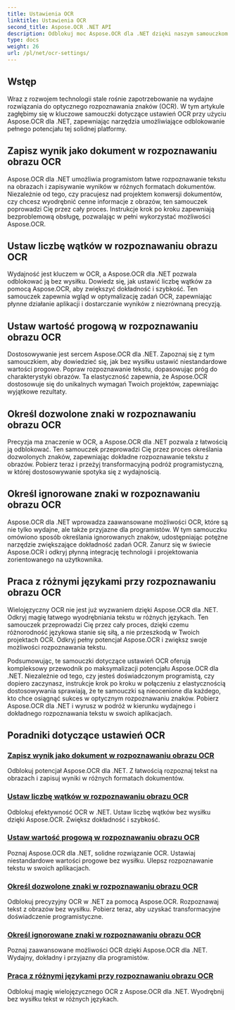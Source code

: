 ```yaml
---
title: Ustawienia OCR
linktitle: Ustawienia OCR
second_title: Aspose.OCR .NET API
description: Odblokuj moc Aspose.OCR dla .NET dzięki naszym samouczkom dotyczącym ustawień OCR. Dowiedz się, jak zwiększyć dokładność, szybkość i dostosowywanie rozpoznawania tekstu w obrazach.
type: docs
weight: 26
url: /pl/net/ocr-settings/
---
```


## Wstęp

Wraz z rozwojem technologii stale rośnie zapotrzebowanie na wydajne rozwiązania do optycznego rozpoznawania znaków (OCR). W tym artykule zagłębimy się w kluczowe samouczki dotyczące ustawień OCR przy użyciu Aspose.OCR dla .NET, zapewniając narzędzia umożliwiające odblokowanie pełnego potencjału tej solidnej platformy.

## Zapisz wynik jako dokument w rozpoznawaniu obrazu OCR

Aspose.OCR dla .NET umożliwia programistom łatwe rozpoznawanie tekstu na obrazach i zapisywanie wyników w różnych formatach dokumentów. Niezależnie od tego, czy pracujesz nad projektem konwersji dokumentów, czy chcesz wyodrębnić cenne informacje z obrazów, ten samouczek poprowadzi Cię przez cały proces. Instrukcje krok po kroku zapewniają bezproblemową obsługę, pozwalając w pełni wykorzystać możliwości Aspose.OCR.

## Ustaw liczbę wątków w rozpoznawaniu obrazu OCR

Wydajność jest kluczem w OCR, a Aspose.OCR dla .NET pozwala odblokować ją bez wysiłku. Dowiedz się, jak ustawić liczbę wątków za pomocą Aspose.OCR, aby zwiększyć dokładność i szybkość. Ten samouczek zapewnia wgląd w optymalizację zadań OCR, zapewniając płynne działanie aplikacji i dostarczanie wyników z niezrównaną precyzją.

## Ustaw wartość progową w rozpoznawaniu obrazu OCR

Dostosowywanie jest sercem Aspose.OCR dla .NET. Zapoznaj się z tym samouczkiem, aby dowiedzieć się, jak bez wysiłku ustawić niestandardowe wartości progowe. Popraw rozpoznawanie tekstu, dopasowując próg do charakterystyki obrazów. Ta elastyczność zapewnia, że Aspose.OCR dostosowuje się do unikalnych wymagań Twoich projektów, zapewniając wyjątkowe rezultaty.

## Określ dozwolone znaki w rozpoznawaniu obrazu OCR

Precyzja ma znaczenie w OCR, a Aspose.OCR dla .NET pozwala z łatwością ją odblokować. Ten samouczek przeprowadzi Cię przez proces określania dozwolonych znaków, zapewniając dokładne rozpoznawanie tekstu z obrazów. Pobierz teraz i przeżyj transformacyjną podróż programistyczną, w której dostosowywanie spotyka się z wydajnością.

## Określ ignorowane znaki w rozpoznawaniu obrazu OCR

Aspose.OCR dla .NET wprowadza zaawansowane możliwości OCR, które są nie tylko wydajne, ale także przyjazne dla programistów. W tym samouczku omówiono sposób określania ignorowanych znaków, udostępniając potężne narzędzie zwiększające dokładność zadań OCR. Zanurz się w świecie Aspose.OCR i odkryj płynną integrację technologii i projektowania zorientowanego na użytkownika.

## Praca z różnymi językami przy rozpoznawaniu obrazu OCR

Wielojęzyczny OCR nie jest już wyzwaniem dzięki Aspose.OCR dla .NET. Odkryj magię łatwego wyodrębniania tekstu w różnych językach. Ten samouczek przeprowadzi Cię przez cały proces, dzięki czemu różnorodność językowa stanie się siłą, a nie przeszkodą w Twoich projektach OCR. Odkryj pełny potencjał Aspose.OCR i zwiększ swoje możliwości rozpoznawania tekstu.

Podsumowując, te samouczki dotyczące ustawień OCR oferują kompleksowy przewodnik po maksymalizacji potencjału Aspose.OCR dla .NET. Niezależnie od tego, czy jesteś doświadczonym programistą, czy dopiero zaczynasz, instrukcje krok po kroku w połączeniu z elastycznością dostosowywania sprawiają, że te samouczki są nieocenione dla każdego, kto chce osiągnąć sukces w optycznym rozpoznawaniu znaków. Pobierz Aspose.OCR dla .NET i wyrusz w podróż w kierunku wydajnego i dokładnego rozpoznawania tekstu w swoich aplikacjach.
## Poradniki dotyczące ustawień OCR
### [Zapisz wynik jako dokument w rozpoznawaniu obrazu OCR](./save-result-as-document/)
Odblokuj potencjał Aspose.OCR dla .NET. Z łatwością rozpoznaj tekst na obrazach i zapisuj wyniki w różnych formatach dokumentów.
### [Ustaw liczbę wątków w rozpoznawaniu obrazu OCR](./set-threads-count/)
Odblokuj efektywność OCR w .NET. Ustaw liczbę wątków bez wysiłku dzięki Aspose.OCR. Zwiększ dokładność i szybkość.
### [Ustaw wartość progową w rozpoznawaniu obrazu OCR](./set-threshold-value/)
Poznaj Aspose.OCR dla .NET, solidne rozwiązanie OCR. Ustawiaj niestandardowe wartości progowe bez wysiłku. Ulepsz rozpoznawanie tekstu w swoich aplikacjach.
### [Określ dozwolone znaki w rozpoznawaniu obrazu OCR](./specify-allowed-characters/)
Odblokuj precyzyjny OCR w .NET za pomocą Aspose.OCR. Rozpoznawaj tekst z obrazów bez wysiłku. Pobierz teraz, aby uzyskać transformacyjne doświadczenie programistyczne.
### [Określ ignorowane znaki w rozpoznawaniu obrazu OCR](./specify-ignored-characters/)
Poznaj zaawansowane możliwości OCR dzięki Aspose.OCR dla .NET. Wydajny, dokładny i przyjazny dla programistów.
### [Praca z różnymi językami przy rozpoznawaniu obrazu OCR](./working-with-different-languages/)
Odblokuj magię wielojęzycznego OCR z Aspose.OCR dla .NET. Wyodrębnij bez wysiłku tekst w różnych językach.